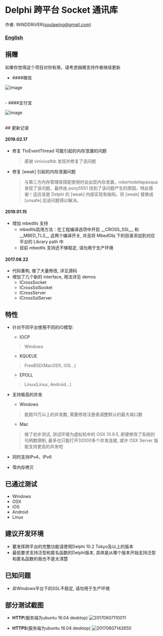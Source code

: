 # Delphi 跨平台 Socket 通讯库

作者: WiNDDRiVER(soulawing@gmail.com)

### [English](README.en.md)

## 捐赠
如果你觉得这个项目对你有用，请考虑捐赠支持作者继续更新

- ####微信

![image](https://user-images.githubusercontent.com/3221597/60226747-2648ee00-98bf-11e9-9085-4ee3afb1186e.png)

<br>
- ####支付宝

![image](https://user-images.githubusercontent.com/3221597/60226762-35c83700-98bf-11e9-9242-3b56351dc6e9.png)

<br>
## 更新记录

#### 2019.02.17
- 修复 TIoEventThread 可能引起的内存泄漏的问题
  > 感谢 viniciusfbb 发现并修复了该问题
- 修复 [weak] 引起的内存泄漏问题
  > 与第三方内存管理库搭配使用时会出现内存泄漏，robertodellapasqua 发现了该问题，最终由 pony5551 找到了该问题产生的原因，特此感谢！这应该是 Delphi 的 [weak] 内部实现有缺陷，将 [weak] 替换成 [unsafe] 后该问题得以解决。

#### 2019.01.15
- 增加 mbedtls 支持
  - mbedtls启用方法：在工程编译选项中开启 \_\_CROSS\_SSL\_\_ 和 \_\_MBED\_TLS\_\_ 这两个编译开关, 并且将 MbedObj 下的目录添加到对应平台的 Library path 中
  - 目前 mbedtls 支持还不够稳定, 请勿用于生产环境

#### 2017.08.22
- 代码重构, 做了大量修改, 详见源码
- 增加了几个新的 interface, 用法详见 demos
  - ICrossSocket
  - ICrossSslSocket
  - ICrossServer
  - ICrossSslServer

## 特性

- 针对不同平台使用不同的IO模型:
  - IOCP
  > Windows

  - KQUEUE
  > FreeBSD(MacOSX, iOS...)

  - EPOLL
  > Linux(Linux, Android...)

- 支持极高的并发
 
  - Windows    
  > 能跑10万以上的并发数, 需要修改注册表调整默认的最大端口数

  - Mac    
  > 做了初步测试, 测试环境为虚拟机中的 OSX 10.9.5, 即便修改了系统的句柄数限制,
  > 最多也只能打开32000多个并发连接, 或许 OSX Server 版能支持更高的并发吧

- 同时支持IPv4、IPv6

- 零内存拷贝

## 已通过测试
- Windows
- OSX
- iOS
- Android
- Linux

## 建议开发环境
- 要发挥跨平台的完整功能请使用Delphi 10.2 Tokyo及以上的版本
- 最低要求支持泛型和匿名函数的Delphi版本, 具体是从哪个版本开始支持泛型和匿名函数的我也不是太清楚

## 已知问题
- 非Windows平台下的SSL不稳定, 请勿用于生产环境

## 部分测试截图

- **HTTP**(服务端为ubuntu 16.04 desktop)
![20170607110011](https://user-images.githubusercontent.com/3221597/26860614-61b750b4-4b71-11e7-8afc-74c3ebf16f7e.png)

- **HTTPS**(服务端为ubuntu 16.04 desktop)
![20170607142650](https://user-images.githubusercontent.com/3221597/26868229-d8d79f40-4b9a-11e7-927c-bfb3d7e6e55d.png)
